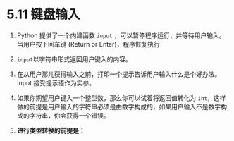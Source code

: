 # 5.11 键盘输入


1. Python 提供了一个内建函数 `input` ，可以暂停程序运行，并等待用户输入。当用户按下回车键 (Return or Enter)，程序恢复执行

2. `input`以字符串形式返回用户键入的内容。

3. 在从用户那儿获得输入之前，打印一个提示告诉用户输入什么是个好办法。 input 接受提示语作为实参。

4. 如果你期望用户键入一个整型数，那么你可以试着将返回值转化为 `int`，这样做的前提是用户输入的字符串必须是由数字构成的，如果用户输入不是数字构成的字符串，你会获得一个错误。

5. **进行类型转换的前提是：**